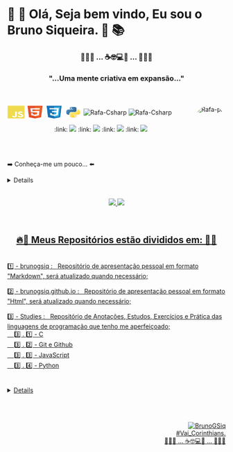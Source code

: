 # 📘 📖 Olá, Seja bem vindo, Eu sou o Bruno Siqueira.  📑 📚 <br>

### <p align="center">🐜🐛🐞 ... ☕🤓💻🔎 ... 🐜🐛🐞<br>

### <p align="center">"...Uma mente criativa em expansão..." <br><br>

<div style="display: inline_block"><br>
  <img align="center" alt="Rafa-Js" height="30" width="40" src="https://raw.githubusercontent.com/devicons/devicon/master/icons/javascript/javascript-plain.svg">
  <img align="center" alt="Rafa-HTML" height="30" width="40" src="https://raw.githubusercontent.com/devicons/devicon/master/icons/html5/html5-original.svg">
  <img align="center" alt="Rafa-CSS" height="30" width="40" src="https://raw.githubusercontent.com/devicons/devicon/master/icons/css3/css3-original.svg">
  <img align="center" alt="Rafa-Python" height="30" width="40" src="https://raw.githubusercontent.com/devicons/devicon/master/icons/python/python-original.svg">
  <img align="center" alt="Rafa-Csharp" height="30" width="40" src="https://raw.githubusercontent.com/devicons/devicon/master/icons/robot/robot-original.svg">
  <img align="center" alt="Rafa-Csharp" height="30" width="40" src="https://raw.githubusercontent.com/devicons/devicon/master/icons/cypress/cypress-original.svg">
  <img align="right" alt="Rafa-pic" height="150" style="border-radius:50px;" src="https://media.discordapp.net/attachments/639956127056134178/890373478988013628/Publicacoes_Instagram_1_1.png?width=676&height=676">
</div>

<p align="center">
:link: <img src="https://img.shields.io/badge/-Linkedin-6610F2?style=for-the-badge&logo=Linkedin&logoColor=FFFFFF&link=https://www.linkedin.com/in/brunogsiq/"/>
:link: <img src="https://img.shields.io/badge/-GitHub.Io-6610F2?style=for-the-badge&logo=Linktree&logoColor=FFFFFF&link=[https://github.com/brunogsiq/brunogsiq.github.io]"/> 
:link: <img src="https://img.shields.io/badge/-Linktree-6610F2?style=for-the-badge&logo=Linktree&logoColor=FFFFFF&link=[https://linktr.ee/brunogsiq]"/>
:link: <img src="https://img.shields.io/badge/-Instagram-6610F2?style=for-the-badge&logo=Instagram&logoColor=FFFFFF&link=https://www.instagram.com/bruno_gsiq"/>
</p>
<br><br>

➡️ Conheça-me um pouco... ⬅️

<details>
  <sumary> 
🇧🇷🏠 litoral, Santos - SP : ☑️ <br>      
👨‍🎓📖 Estudo Análise e Desenvolvimento de Sistemas : ☑️ <br>
🔎🐞 Quality Assurance Jr - Interplayers Hub de Negócios - (Home Office) : ☑️ <br>
🤖📔 Estudando automatização em Robot framwork e Cypress : ☑️ <br>
+ Criativo e com Enorme capacidade de aprendizagem: ☑️ <br>
     
+ 📩 Serious_Contact ➡️ : brunogsiq@gmail.com <br>
+ 📩 Free_lancer_Contact ➡️ : brunogsiq_freelancer@gmail.com<br>
+ Quer ver meus 7 Gatos?! ➡️ : (Instagram)
  </sumary>
</details>
<br><br>
<div align="center">
  <a href="https://github.com/brunogsiq">
<img height="180em" src="https://github-readme-stats.vercel.app/api?username=brunogsiq&show_icons=true&theme=midnight-purple&include_all_commits=true&count_private=true"/>
<img height="180em" src="https://github-readme-stats.vercel.app/api/top-langs/?username=brunogsiq&layout=compact&langs_count=7&theme=midnight-purple"/>
</div><br><br>
  
## <p align="center">:fire::ghost: Meus Repositórios estão divididos em: 👻:fire: </p>
<br>
1️⃣ - brunogsiq :  ​ ​ Repositório de apresentação pessoal em formato "Markdown", será atualizado quando necessário;<br><br>
2️⃣ - brunogsiq.github.io : ​ ​	Repositório de apresentação pessoal em formato "Html", será atualizado quando necessário;<br><br>
3️⃣ - Studies : ​	​	Repositório de Anotações, Estudos, Exercícios e Prática das linguagens de programação que tenho me aperfeiçoado;<br>
​	​		 ​	​	3️⃣ . 1️⃣ - C<br> 
​	​		 ​	​	3️⃣ . 2️⃣ - Git e Github<br>
​	​		 ​	​	3️⃣ . 3️⃣ - JavaScript<br> 
​	​		 ​	​	3️⃣ . 4️⃣ - Python<br>
<br><br>
<details>
  <sumary> 
​	:one: Inventions_Projects_Tests : Repositório de Invenções, Projetos e Testes criativos para pratica e evolução do conhecimento;
​		  :one:     : Projetos realizados através da linguagem de programação C.
​			:one: . A : Binario_Fighter -> Jogo de luta através de números aleatórios de forma descrescente;
​			:one: . B : Calculator -> Calculadora que realiza as operações básicas, além de porcentagem e resto de uma divisão;
​			:one: . C : Drive_Thru -> Sistema que permite realizar pedido, pagamento, troca de itens do lanche escolhido;
​			:one: . D : Rock_Paper_Scissors_Jokenp -> Jogo de Pedra Papel e Tesoura desenvolvido com mensagem baseada no filme "Exterminador do Futuro"
  </sumary>
</details>
<br><br><br>
<div align="right">

![BrunoGSiq](https://user-images.githubusercontent.com/115048441/195968285-b880d8a9-fa29-4217-912d-8ecddbbb7b1d.png)<br>
#Vai_Corinthians.  <br>
🐜🐛🐞 ... ☕🤓💻🔎 ... 🐜🐛🐞<br>

</div> 
<br><br>
<!--
**brunogsiq** é um repositório ✨ _especial_ ✨ porque seu `README.md` (este arquivo) aparece em meu perfil do GitHub.
